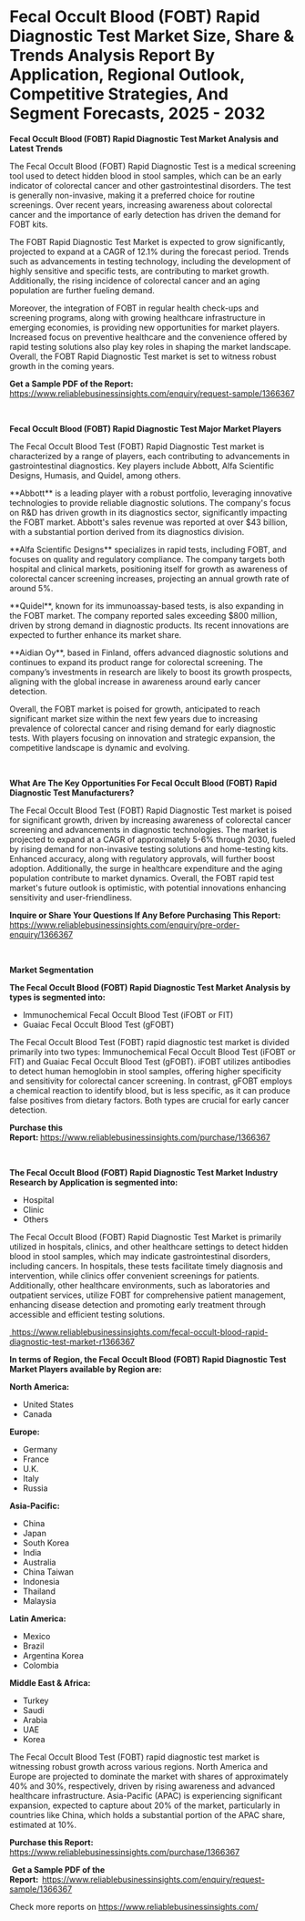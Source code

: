 <p><h1>Fecal Occult Blood (FOBT) Rapid Diagnostic Test Market Size, Share & Trends Analysis Report By Application, Regional Outlook, Competitive Strategies, And Segment Forecasts, 2025 - 2032</h1></p><p><strong>Fecal Occult Blood (FOBT) Rapid Diagnostic Test Market Analysis and Latest Trends</strong></p>
<p><p>The Fecal Occult Blood (FOBT) Rapid Diagnostic Test is a medical screening tool used to detect hidden blood in stool samples, which can be an early indicator of colorectal cancer and other gastrointestinal disorders. The test is generally non-invasive, making it a preferred choice for routine screenings. Over recent years, increasing awareness about colorectal cancer and the importance of early detection has driven the demand for FOBT kits. </p><p>The FOBT Rapid Diagnostic Test Market is expected to grow significantly, projected to expand at a CAGR of 12.1% during the forecast period. Trends such as advancements in testing technology, including the development of highly sensitive and specific tests, are contributing to market growth. Additionally, the rising incidence of colorectal cancer and an aging population are further fueling demand. </p><p>Moreover, the integration of FOBT in regular health check-ups and screening programs, along with growing healthcare infrastructure in emerging economies, is providing new opportunities for market players. Increased focus on preventive healthcare and the convenience offered by rapid testing solutions also play key roles in shaping the market landscape. Overall, the FOBT Rapid Diagnostic Test market is set to witness robust growth in the coming years.</p></p>
<p><strong>Get a Sample PDF of the Report:&nbsp;</strong> <a href="https://www.reliablebusinessinsights.com/enquiry/request-sample/1366367?utm_campaign=2487&utm_medium=2&utm_source=Github&utm_content=ia&utm_term=03032025&utm_id=fecal-occult-blood-fobt-rapid-diagnostic-test">https://www.reliablebusinessinsights.com/enquiry/request-sample/1366367</a></p>
<p>&nbsp;</p>
<p><strong>Fecal Occult Blood (FOBT) Rapid Diagnostic Test Major Market Players</strong></p>
<p><p>The Fecal Occult Blood Test (FOBT) Rapid Diagnostic Test market is characterized by a range of players, each contributing to advancements in gastrointestinal diagnostics. Key players include Abbott, Alfa Scientific Designs, Humasis, and Quidel, among others.</p><p>**Abbott** is a leading player with a robust portfolio, leveraging innovative technologies to provide reliable diagnostic solutions. The company's focus on R&D has driven growth in its diagnostics sector, significantly impacting the FOBT market. Abbott's sales revenue was reported at over $43 billion, with a substantial portion derived from its diagnostics division.</p><p>**Alfa Scientific Designs** specializes in rapid tests, including FOBT, and focuses on quality and regulatory compliance. The company targets both hospital and clinical markets, positioning itself for growth as awareness of colorectal cancer screening increases, projecting an annual growth rate of around 5%.</p><p>**Quidel**, known for its immunoassay-based tests, is also expanding in the FOBT market. The company reported sales exceeding $800 million, driven by strong demand in diagnostic products. Its recent innovations are expected to further enhance its market share.</p><p>**Aidian Oy**, based in Finland, offers advanced diagnostic solutions and continues to expand its product range for colorectal screening. The company’s investments in research are likely to boost its growth prospects, aligning with the global increase in awareness around early cancer detection.</p><p>Overall, the FOBT market is poised for growth, anticipated to reach significant market size within the next few years due to increasing prevalence of colorectal cancer and rising demand for early diagnostic tests. With players focusing on innovation and strategic expansion, the competitive landscape is dynamic and evolving.</p></p>
<p>&nbsp;</p>
<p><strong>What Are The Key Opportunities For Fecal Occult Blood (FOBT) Rapid Diagnostic Test Manufacturers?</strong></p>
<p><p>The Fecal Occult Blood Test (FOBT) Rapid Diagnostic Test market is poised for significant growth, driven by increasing awareness of colorectal cancer screening and advancements in diagnostic technologies. The market is projected to expand at a CAGR of approximately 5-6% through 2030, fueled by rising demand for non-invasive testing solutions and home-testing kits. Enhanced accuracy, along with regulatory approvals, will further boost adoption. Additionally, the surge in healthcare expenditure and the aging population contribute to market dynamics. Overall, the FOBT rapid test market's future outlook is optimistic, with potential innovations enhancing sensitivity and user-friendliness.</p></p>
<p><strong>Inquire or Share Your Questions If Any Before Purchasing This Report:</strong> <a href="https://www.reliablebusinessinsights.com/enquiry/pre-order-enquiry/1366367?utm_campaign=2487&utm_medium=2&utm_source=Github&utm_content=ia&utm_term=03032025&utm_id=fecal-occult-blood-fobt-rapid-diagnostic-test">https://www.reliablebusinessinsights.com/enquiry/pre-order-enquiry/1366367</a></p>
<p>&nbsp;</p>
<p><strong>Market Segmentation</strong></p>
<p><strong>The Fecal Occult Blood (FOBT) Rapid Diagnostic Test Market Analysis by types is segmented into:</strong></p>
<p><ul><li>Immunochemical Fecal Occult Blood Test (iFOBT or FIT)</li><li>Guaiac Fecal Occult Blood Test (gFOBT)</li></ul></p>
<p><p>The Fecal Occult Blood Test (FOBT) rapid diagnostic test market is divided primarily into two types: Immunochemical Fecal Occult Blood Test (iFOBT or FIT) and Guaiac Fecal Occult Blood Test (gFOBT). iFOBT utilizes antibodies to detect human hemoglobin in stool samples, offering higher specificity and sensitivity for colorectal cancer screening. In contrast, gFOBT employs a chemical reaction to identify blood, but is less specific, as it can produce false positives from dietary factors. Both types are crucial for early cancer detection.</p></p>
<p><strong>Purchase this Report:&nbsp;</strong><a href="https://www.reliablebusinessinsights.com/purchase/1366367?utm_campaign=2487&utm_medium=2&utm_source=Github&utm_content=ia&utm_term=03032025&utm_id=fecal-occult-blood-fobt-rapid-diagnostic-test">https://www.reliablebusinessinsights.com/purchase/1366367</a></p>
<p>&nbsp;</p>
<p><strong>The Fecal Occult Blood (FOBT) Rapid Diagnostic Test Market Industry Research by Application is segmented into:</strong></p>
<p><ul><li>Hospital</li><li>Clinic</li><li>Others</li></ul></p>
<p><p>The Fecal Occult Blood (FOBT) Rapid Diagnostic Test Market is primarily utilized in hospitals, clinics, and other healthcare settings to detect hidden blood in stool samples, which may indicate gastrointestinal disorders, including cancers. In hospitals, these tests facilitate timely diagnosis and intervention, while clinics offer convenient screenings for patients. Additionally, other healthcare environments, such as laboratories and outpatient services, utilize FOBT for comprehensive patient management, enhancing disease detection and promoting early treatment through accessible and efficient testing solutions.</p></p>
<p><a href="https://www.reliablebusinessinsights.com/fecal-occult-blood-rapid-diagnostic-test-market-r1366367?utm_campaign=2487&utm_medium=2&utm_source=Github&utm_content=ia&utm_term=03032025&utm_id=fecal-occult-blood-fobt-rapid-diagnostic-test">&nbsp;https://www.reliablebusinessinsights.com/fecal-occult-blood-rapid-diagnostic-test-market-r1366367</a></p>
<p><strong>In terms of Region, the Fecal Occult Blood (FOBT) Rapid Diagnostic Test Market Players available by Region are:</strong></p>
<p>
    <p> <strong> North America: </strong>
        <ul>
            <li>United States</li>
            <li>Canada</li>
        </ul>
        </p> 
    <p> <strong> Europe: </strong>
        <ul>
            <li>Germany</li>
            <li>France</li>
            <li>U.K.</li>
            <li>Italy</li>
            <li>Russia</li>
        </ul>
        </p> 
    <p> <strong> Asia-Pacific: </strong>
        <ul>
            <li>China</li>
            <li>Japan</li>
            <li>South Korea</li>
            <li>India</li>
            <li>Australia</li>
            <li>China Taiwan</li>
            <li>Indonesia</li>
            <li>Thailand</li>
            <li>Malaysia</li>
        </ul>
        </p> 
    <p> <strong> Latin America: </strong>
        <ul>
            <li>Mexico</li>
            <li>Brazil</li>
            <li>Argentina Korea</li>
            <li>Colombia</li>
        </ul>
        </p> 
    <p> <strong> Middle East & Africa: </strong>
        <ul>
            <li>Turkey</li>
            <li>Saudi</li>
            <li>Arabia</li>
            <li>UAE</li>
            <li>Korea</li>
        </ul>
    </p>
    </p>
<p><p>The Fecal Occult Blood Test (FOBT) rapid diagnostic test market is witnessing robust growth across various regions. North America and Europe are projected to dominate the market with shares of approximately 40% and 30%, respectively, driven by rising awareness and advanced healthcare infrastructure. Asia-Pacific (APAC) is experiencing significant expansion, expected to capture about 20% of the market, particularly in countries like China, which holds a substantial portion of the APAC share, estimated at 10%.</p></p>
<p><strong>Purchase this Report: </strong><a href="https://www.reliablebusinessinsights.com/purchase/1366367?utm_campaign=2487&utm_medium=2&utm_source=Github&utm_content=ia&utm_term=03032025&utm_id=fecal-occult-blood-fobt-rapid-diagnostic-test">https://www.reliablebusinessinsights.com/purchase/1366367</a></p>
<p>&nbsp;<strong>Get a Sample PDF of the Report:&nbsp;&nbsp;</strong><a href="https://www.reliablebusinessinsights.com/enquiry/request-sample/1366367?utm_campaign=2487&utm_medium=2&utm_source=Github&utm_content=ia&utm_term=03032025&utm_id=fecal-occult-blood-fobt-rapid-diagnostic-test">https://www.reliablebusinessinsights.com/enquiry/request-sample/1366367</a></p>
<p><strong></strong></p>
<p>Check more reports on <a href="https://www.reliablebusinessinsights.com/?utm_campaign=2487&utm_medium=2&utm_source=Github&utm_content=ia&utm_term=03032025&utm_id=fecal-occult-blood-fobt-rapid-diagnostic-test">https://www.reliablebusinessinsights.com/</a></p>